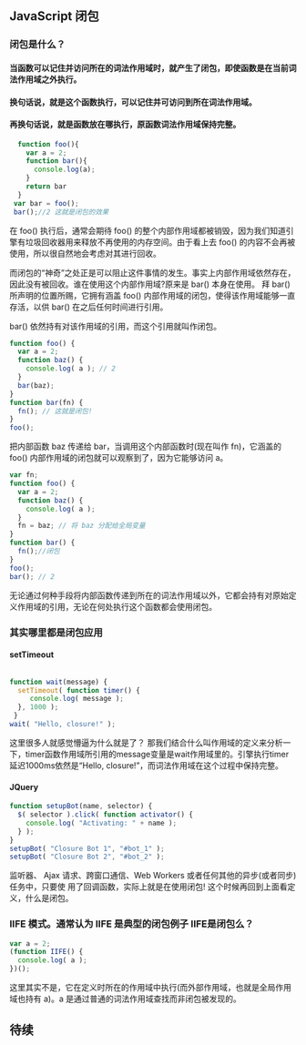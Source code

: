 ## JavaScript 闭包



### 闭包是什么？
#### 当函数可以记住并访问所在的词法作用域时，就产生了闭包，即使函数是在当前词法作用域之外执行。
#### 换句话说，就是这个函数执行，可以记住并可访问到所在词法作用域。
#### 再换句话说，就是函数放在哪执行，原函数词法作用域保持完整。


```javascript
  function foo(){
    var a = 2;
    function bar(){
      console.log(a);
    }
    return bar
  }
 var bar = foo();
 bar();//2 这就是闭包的效果
```
在 foo() 执行后，通常会期待 foo() 的整个内部作用域都被销毁，因为我们知道引擎有垃圾回收器用来释放不再使用的内存空间。由于看上去 foo() 的内容不会再被使用，所以很自然地会考虑对其进行回收。

而闭包的“神奇”之处正是可以阻止这件事情的发生。事实上内部作用域依然存在，因此没有被回收。谁在使用这个内部作用域?原来是 bar() 本身在使用。
拜 bar() 所声明的位置所赐，它拥有涵盖 foo() 内部作用域的闭包，使得该作用域能够一直存活，以供 bar() 在之后任何时间进行引用。

bar() 依然持有对该作用域的引用，而这个引用就叫作闭包。

```javascript
function foo() {
  var a = 2;
  function baz() {
    console.log( a ); // 2
  }
  bar(baz);
}
function bar(fn) {
  fn(); // 这就是闭包!
}
foo();
```
把内部函数 baz 传递给 bar，当调用这个内部函数时(现在叫作 fn)，它涵盖的 foo() 内部作用域的闭包就可以观察到了，因为它能够访问 a。
```javascript
var fn;
function foo() {
  var a = 2;
  function baz() { 
    console.log( a );
  }
  fn = baz; // 将 baz 分配给全局变量 
}
function bar() {
  fn();//闭包
}
foo();
bar(); // 2
```
无论通过何种手段将内部函数传递到所在的词法作用域以外，它都会持有对原始定义作用域的引用，无论在何处执行这个函数都会使用闭包。

### 其实哪里都是闭包应用

#### setTimeout
```javascript

function wait(message) {
  setTimeout( function timer() {
     console.log( message );
  }, 1000 );
 }
wait( "Hello, closure!" );
```
这里很多人就感觉懵逼为什么就是了？
那我们结合什么叫作用域的定义来分析一下，timer函数作用域所引用的message变量是wait作用域里的。引擎执行timer延迟1000ms依然是“Hello, closure!”，而词法作用域在这个过程中保持完整。

#### JQuery
```javascript
function setupBot(name, selector) {
  $( selector ).click( function activator() {
    console.log( "Activating: " + name ); 
  } );
}
setupBot( "Closure Bot 1", "#bot_1" );
setupBot( "Closure Bot 2", "#bot_2" );
```
监听器、 Ajax 请求、跨窗口通信、Web Workers 或者任何其他的异步(或者同步)任务中，只要使 用了回调函数，实际上就是在使用闭包! 
这个时候再回到上面看定义，什么是闭包。


### IIFE 模式。通常认为 IIFE 是典型的闭包例子 IIFE是闭包么？
```javascript
var a = 2;
(function IIFE() { 
  console.log( a );
})();
```
这里其实不是，它在定义时所在的作用域中执行(而外部作用域，也就是全局作用域也持有 a)。a 是通过普通的词法作用域查找而非闭包被发现的。

## 待续